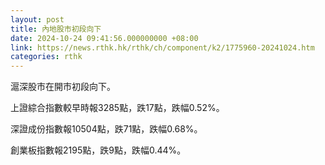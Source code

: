 ```yaml
---
layout: post
title: 內地股市初段向下
date: 2024-10-24 09:41:56.000000000 +08:00
link: https://news.rthk.hk/rthk/ch/component/k2/1775960-20241024.htm
categories: rthk
---
```


滬深股市在開市初段向下。

上證綜合指數較早時報3285點，跌17點，跌幅0.52%。

深證成份指數報10504點，跌71點，跌幅0.68%。

創業板指數報2195點，跌9點，跌幅0.44%。

